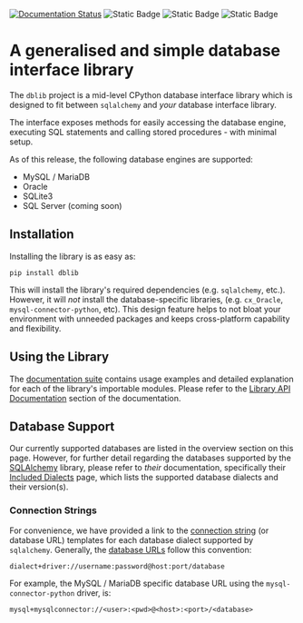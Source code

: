 [![Documentation Status](https://readthedocs.org/projects/dblib/badge/?version=latest)](https://dblib.readthedocs.io/en/latest/?badge=latest) ![Static Badge](https://img.shields.io/badge/tests-passing-brightgreen) ![Static Badge](https://img.shields.io/badge/coverage-100%25-brightgreen)   ![Static Badge](https://img.shields.io/badge/pylint_analysis-100%25-brightgreen)

# A generalised and simple database interface library

The ``dblib`` project is a mid-level CPython database interface library which is designed to fit between ``sqlalchemy`` and *your* database interface library.

The interface exposes methods for easily accessing the database engine, executing SQL statements and calling stored procedures - with minimal setup.

As of this release, the following database engines are supported:

- MySQL / MariaDB
- Oracle
- SQLite3
- SQL Server (coming soon)


## Installation
Installing the library is as easy as:

```
pip install dblib
```
This will install the library's required dependencies (e.g. `sqlalchemy`, etc.). However, it will *not* install the database-specific libraries, (e.g. `cx_Oracle`, `mysql-connector-python`, etc).  This design feature helps to not bloat your environment with unneeded packages and keeps cross-platform capability and flexibility.


## Using the Library
The [documentation suite](https://dblib.readthedocs.io/en/latest/index.html) contains usage examples and detailed explanation for each of the library's importable modules. Please refer to the [Library API Documentation](https://dblib.readthedocs.io/en/latest/library.html) section of the documentation.


## Database Support
Our currently supported databases are listed in the overview section on this page. However, for further detail regarding the databases supported by the [SQLAlchemy](https://www.sqlalchemy.org/) library, please refer to *their* documentation, specifically their [Included Dialects](https://docs.sqlalchemy.org/en/20/dialects/index.html#included-dialects) page, which lists the supported database dialects and their version(s).

### Connection Strings
For convenience, we have provided a link to the [connection string](https://docs.sqlalchemy.org/en/20/core/engines.html#backend-specific-urls) (or database URL) templates for each database dialect supported by `sqlalchemy`. Generally, the [database URLs](https://docs.sqlalchemy.org/en/20/core/engines.html#database-urls) follow this convention:

```
dialect+driver://username:password@host:port/database
```

For example, the MySQL / MariaDB specific database URL using the ``mysql-connector-python`` driver, is:

```
mysql+mysqlconnector://<user>:<pwd>@<host>:<port>/<database>
```

